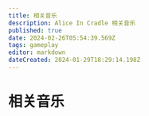 ```yaml
---
title: 相关音乐
description: Alice In Cradle 相关音乐
published: true
date: 2024-02-26T05:54:39.569Z
tags: gameplay
editor: markdown
dateCreated: 2024-01-29T18:29:14.198Z
---
```


<!-- Excel Loader -->
<script type="module" src="/assets/zh_cn/excel/相关音乐/loader/相关音乐-1.js"></script>
<!-- 若因为Github处更新导致JS设置丢失，请复制上方加载器信息到页面设置中重新添加 -->

# 相关音乐

<div class="table-container" id="相关音乐-1"></div>

